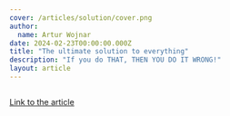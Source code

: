 ```yaml
---
cover: /articles/solution/cover.png
author:
  name: Artur Wojnar
date: 2024-02-23T00:00:00.000Z
title: "The ultimate solution to everything"
description: "If you do THAT, THEN YOU DO IT WRONG!"
layout: article
---
```


<img class="article-image" src="/articles/solution/cover.png" alt>

[Link to the article](https://arturwojnar.dev/the-ultimate-solution-to-everything-4e698edfc868)